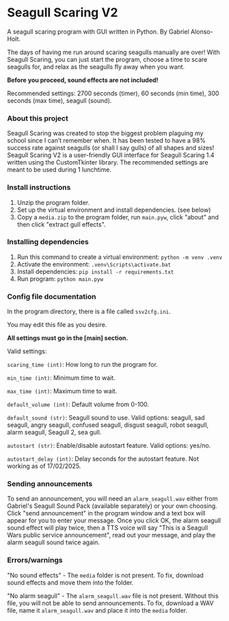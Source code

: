 # Seagull Scaring V2
A seagull scaring program with GUI written in Python.
By Gabriel Alonso-Holt.

The days of having me run around scaring seagulls manually are over! With Seagull Scaring, you can just start the program, choose a time to scare seagulls for, and relax as the seagulls fly away when you want.

**Before you proceed, sound effects are not included!**

Recommended settings: 2700 seconds (timer), 60 seconds (min time), 300 seconds (max time), seagull (sound).

### About this project
Seagull Scaring was created to stop the biggest problem plaguing my school since I can’t remember when. 
It has been tested to have a 98% success rate against seagulls (or shall I say gulls) of all shapes and sizes! 
Seagull Scaring V2 is a user-friendly GUI interface for Seagull Scaring 1.4 written using the CustomTkinter library. 
The recommended settings are meant to be used during 1 lunchtime.

### Install instructions
1. Unzip the program folder.
2. Set up the virtual environment and install dependencies. (see below)
3. Copy a `media.zip` to the program folder, run `main.pyw`, click "about" and then click "extract gull effects".

### Installing dependencies
1. Run this command to create a virtual environment: `python -m venv .venv`
2. Activate the environment: `.venv\Scripts\activate.bat`
3. Install dependencies: `pip install -r requirements.txt`
4. Run program: `python main.pyw`

### Config file documentation
In the program directory, there is a file called `ssv2cfg.ini`.

You may edit this file as you desire.

**All settings must go in the [main] section.**

Valid settings: 

`scaring_time (int)`: How long to run the program for.

`min_time (int)`: Minimum time to wait.

`max_time (int)`: Maximum time to wait.

`default_volume (int)`: Default volume from 0-100.

`default_sound (str)`: Seagull sound to use. Valid options: seagull, sad seagull, angry seagull, confused seagull, disgust seagull, robot seagull, alarm seagull, Seagull 2, sea gull.

`autostart (str)`: Enable/disable autostart feature. Valid options: yes/no.

`autostart_delay (int)`: Delay seconds for the autostart feature. Not working as of 17/02/2025.

### Sending announcements
To send an announcement, you will need an `alarm_seagull.wav` either from Gabriel's Seagull Sound Pack (available separately) or your own choosing.
Click "send announcement" in the program window and a text box will appear for you to enter your message.
Once you click OK, the alarm seagull sound effect will play twice, then a TTS voice will say "This is a Seagull Wars public service announcement", read out your message, and play the alarm seagull sound twice again.

### Errors/warnings
"No sound effects" - The `media` folder is not present. To fix, download sound effects and move them into the folder.

"No alarm seagull" - The `alarm_seagull.wav` file is not present. Without this file, you will not be able to send announcements. To fix, download a WAV file, name it `alarm_seagull.wav` and place it into the `media` folder.
